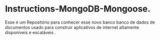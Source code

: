 # Instructions-MongoDB-Mongoose.
Esse é um Repositório para conhecer esse novo banco banco de dados de documentos usado para construir aplicativos de internet altamente disponíveis e escaláveis .

